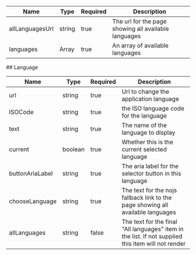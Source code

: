 | Name            | Type            | Required | Description                                          |
| --------------- | --------------- | -------- | ---------------------------------------------------- |
| allLanguagesUrl | string          | true     | The url for the page showing all available languages |
| languages       | Array<Language> | true     | An array of available languages                      |

## Language

| Name            | Type    | Required | Description                                                                                        |
| --------------- | ------- | -------- | -------------------------------------------------------------------------------------------------- |
| url             | string  | true     | Url to change the application language                                                             |
| ISOCode         | string  | true     | the ISO language code for the language                                                             |
| text            | string  | true     | The name of the language to display                                                                |
| current         | boolean | true     | Whether this is the current selected language                                                      |
| buttonAriaLabel | string  | true     | The aria label for the selector button in this language                                            |
| chooseLanguage  | string  | true     | The text for the nojs fallback link to the page showing all available languages                    |
| allLanguages    | string  | false    | The text for the final "All languages" item in the list. If not supplied this item will not render |
